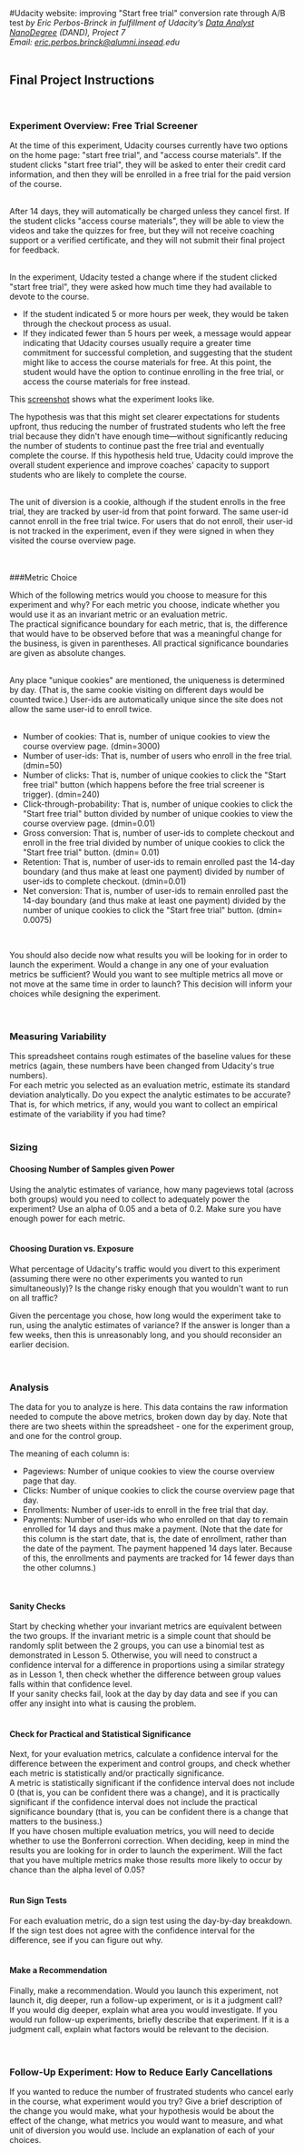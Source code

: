 #Udacity website: improving "Start free trial" conversion rate through A/B test
_by Eric Perbos-Brinck in fulfillment of Udacity’s [Data Analyst NanoDegree](https://www.udacity.com/course/data-analyst-nanodegree--nd002) (DAND), Project 7_  
_Email: eric.perbos.brinck@alumni.insead.edu_
</br>
</br>

## Final Project Instructions
</br>

### Experiment Overview: Free Trial Screener

At the time of this experiment, Udacity courses currently have two options on the home page: "start free trial", and "access course materials". If the student clicks "start free trial", they will be asked to enter their credit card information, and then they will be enrolled in a free trial for the paid version of the course.  
</br>

After 14 days, they will automatically be charged unless they cancel first. If the student clicks "access course materials", they will be able to view the videos and take the quizzes for free, but they will not receive coaching support or a verified certificate, and they will not submit their final project for feedback.  
</br>

In the experiment, Udacity tested a change where if the student clicked "start free trial", they were asked how much time they had available to devote to the course.  
- If the student indicated 5 or more hours per week, they would be taken through the checkout process as usual.  
- If they indicated fewer than 5 hours per week, a message would appear indicating that Udacity courses usually require a greater time commitment for successful completion, and suggesting that the student might like to access the course materials for free. At this point, the student would have the option to continue enrolling in the free trial, or access the course materials for free instead.  

This [screenshot](images/Experiment_Screenshot.png) shows what the experiment looks like.  

The hypothesis was that this might set clearer expectations for students upfront, thus reducing the number of frustrated students who left the free trial because they didn't have enough time—without significantly reducing the number of students to continue past the free trial and eventually complete the course. If this hypothesis held true, Udacity could improve the overall student experience and improve coaches' capacity to support students who are likely to complete the course.  
</br>

The unit of diversion is a cookie, although if the student enrolls in the free trial, they are tracked by user-id from that point forward. The same user-id cannot enroll in the free trial twice. For users that do not enroll, their user-id is not tracked in the experiment, even if they were signed in when they visited the course overview page.  
</br>
</br>

###Metric Choice

Which of the following metrics would you choose to measure for this experiment and why? For each metric you choose, indicate whether you would use it as an invariant metric or an evaluation metric.  
The practical significance boundary for each metric, that is, the difference that would have to be observed before that was a meaningful change for the business, is given in parentheses. All practical significance boundaries are given as absolute changes.  
</br>

Any place "unique cookies" are mentioned, the uniqueness is determined by day. (That is, the same cookie visiting on different days would be counted twice.) User-ids are automatically unique since the site does not allow the same user-id to enroll twice.  
</br>

- Number of cookies: That is, number of unique cookies to view the course overview page. (dmin=3000)  
- Number of user-ids: That is, number of users who enroll in the free trial. (dmin=50)  
- Number of clicks: That is, number of unique cookies to click the "Start free trial" button (which happens before the free trial screener is trigger). (dmin=240)  
- Click-through-probability: That is, number of unique cookies to click the "Start free trial" button divided by number of unique cookies to view the course overview page. (dmin=0.01)  
- Gross conversion: That is, number of user-ids to complete checkout and enroll in the free trial divided by number of unique cookies to click the "Start free trial" button. (dmin= 0.01)  
- Retention: That is, number of user-ids to remain enrolled past the 14-day boundary (and thus make at least one payment) divided by number of user-ids to complete checkout. (dmin=0.01)  
- Net conversion: That is, number of user-ids to remain enrolled past the 14-day boundary (and thus make at least one payment) divided by the number of unique cookies to click the "Start free trial" button. (dmin= 0.0075)  
</br>

You should also decide now what results you will be looking for in order to launch the experiment. Would a change in any one of your evaluation metrics be sufficient? Would you want to see multiple metrics all move or not move at the same time in order to launch? This decision will inform your choices while designing the experiment.  
</br>
</br>


### Measuring Variability

This spreadsheet contains rough estimates of the baseline values for these metrics (again, these numbers have been changed from Udacity's true numbers).  
For each metric you selected as an evaluation metric, estimate its standard deviation analytically. Do you expect the analytic estimates to be accurate? That is, for which metrics, if any, would you want to collect an empirical estimate of the variability if you had time? 
</br>
</br>

### Sizing

#### Choosing Number of Samples given Power  

Using the analytic estimates of variance, how many pageviews total (across both groups) would you need to collect to adequately power the experiment? Use an alpha of 0.05 and a beta of 0.2. Make sure you have enough power for each metric.  
</br>

#### Choosing Duration vs. Exposure  

What percentage of Udacity's traffic would you divert to this experiment (assuming there were no other experiments you wanted to run simultaneously)? Is the change risky enough that you wouldn't want to run on all traffic?  

Given the percentage you chose, how long would the experiment take to run, using the analytic estimates of variance? If the answer is longer than a few weeks, then this is unreasonably long, and you should reconsider an earlier decision.  
</br>
</br>

### Analysis 

The data for you to analyze is here. This data contains the raw information needed to compute the above metrics, broken down day by day. Note that there are two sheets within the spreadsheet - one for the experiment group, and one for the control group.  

The meaning of each column is: 
- Pageviews: Number of unique cookies to view the course overview page that day.  
- Clicks: Number of unique cookies to click the course overview page that day.  
- Enrollments: Number of user-ids to enroll in the free trial that day.  
- Payments: Number of user-ids who who enrolled on that day to remain enrolled for 14 days and thus make a payment. (Note that the date for this column is the start date, that is, the date of enrollment, rather than the date of the payment. The payment happened 14 days later. Because of this, the enrollments and payments are tracked for 14 fewer days than the other columns.)  
</br>

#### Sanity Checks

Start by checking whether your invariant metrics are equivalent between the two groups. If the invariant metric is a simple count that should be randomly split between the 2 groups, you can use a binomial test as demonstrated in Lesson 5. Otherwise, you will need to construct a confidence interval for a difference in proportions using a similar strategy as in Lesson 1, then check whether the difference between group values falls within that confidence level.  
If your sanity checks fail, look at the day by day data and see if you can offer any insight into what is causing the problem.  
</br>

#### Check for Practical and Statistical Significance

Next, for your evaluation metrics, calculate a confidence interval for the difference between the experiment and control groups, and check whether each metric is statistically and/or practically significance.  
A metric is statistically significant if the confidence interval does not include 0 (that is, you can be confident there was a change), and it is practically significant if the confidence interval does not include the practical significance boundary (that is, you can be confident there is a change that matters to the business.)
</br>
If you have chosen multiple evaluation metrics, you will need to decide whether to use the Bonferroni correction. When deciding, keep in mind the results you are looking for in order to launch the experiment. Will the fact that you have multiple metrics make those results more likely to occur by chance than the alpha level of 0.05?  
</br>

#### Run Sign Tests  

For each evaluation metric, do a sign test using the day-by-day breakdown. If the sign test does not agree with the confidence interval for the difference, see if you can figure out why.  
</br>

#### Make a Recommendation   

Finally, make a recommendation. Would you launch this experiment, not launch it, dig deeper, run a follow-up experiment, or is it a judgment call?  
If you would dig deeper, explain what area you would investigate. If you would run follow-up experiments, briefIy describe that experiment. If it is a judgment call, explain what factors would be relevant to the decision.  
</br>
</br>

### Follow-Up Experiment: How to Reduce Early Cancellations  

If you wanted to reduce the number of frustrated students who cancel early in the course, what experiment would you try? Give a brief description of the change you would make, what your hypothesis would be about the effect of the change, what metrics you would want to measure, and what unit of diversion you would use. Include an explanation of each of your choices.
